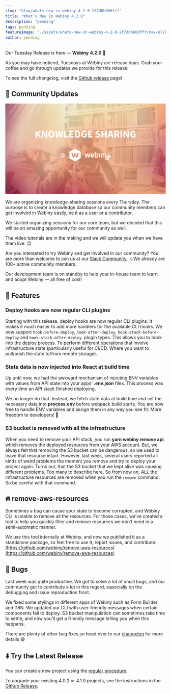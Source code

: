 ```yaml
---
slug: "blog/whats-new-in-webiny-4-2-0-2f7d0b660fff"
title: "What’s New In Webiny 4.2.0"
description: "pending"
tags: pending
featureImage: "./assets/whats-new-in-webiny-4-2-0-2f7d0b660fff/max-6720-1BqfeXX3BN3n6i21-xtKhMg.png"
author: pending
---
```



Our Tuesday Release is here — **Webiny** **4.2.0** 🎉

As you may have noticed, Tuesdays at Webiny are release days. Grab your coffee and go through updates we provide for this release!

To see the full changelog, visit the [Github release](https://github.com/webiny/webiny-js/releases/tag/v4.2.0) page!

## 🙌 Community Updates

![](./assets/whats-new-in-webiny-4-2-0-2f7d0b660fff/max-4480-14uIciBO0tcWUUykpHSQvkg.png)

We are organizing knowledge-sharing sessions every Thursday. The purpose is to create a knowledge database so our community members can get involved in Webiny easily, be it as a user or a contributor.

We started organizing sessions for our core team, but we decided that this will be an amazing opportunity for our community as well.

The video tutorials are in the making and we will update you when we have them live. 😍

Are you interested to try Webiny and get involved in our community? You are more than welcome to join us at our [Slack Community.](https://www.webiny.com/slack/) ☺️We already are 100+ active community members.

Our development team is on standby to help your in-house team to learn and adopt Webiny — all free of cost!

## 🚀 Features

### **Deploy hooks are now regular CLI plugins**

Starting with this release, deploy hooks are now regular CLI plugins. It makes it much easier to add more handlers for the available CLI hooks. 
We now support `hook-before-deploy`, `hook-after-deploy`, `hook-stack-before-deploy` and `hook-stack-after-deploy `plugin types. 
This allows you to hook into the deploy process. To perform different operations that involve infrastructure state (particularly useful for CI/CD. Where you want to pull/push the state to/from remote storage).

### **State data is now injected into React at build time**

Up until now, we had the awkward mechanism of injecting ENV variables with values from API state into your apps’ **.env.json** files. This process was every time an API stack finished deploying.

We no longer do that. Instead, we fetch state data at build time and set the necessary data into **process.env** before webpack build starts. 
You are now free to handle ENV variables and assign them in any way you see fit. More freedom to developers! 🚀

### **S3 bucket is removed with all the infrastructure**

When you need to remove your API stack, you run **yarn webiny remove api**, which removes the deployed resources from your AWS account. But, we always felt that removing the S3 bucket can be dangerous, so we used to leave that resource intact. However, last week, several users reported all kinds of weird problems the moment you remove and try to deploy your project again. Turns out, that the S3 bucket that we kept alive was causing different problems. Too many to describe here. So from now on, ALL the infrastructure resources are removed when you run the `remove` command. So be careful with that command.

## 🔥 remove-aws-resources

Sometimes a bug can cause your state to become corrupted, and Webiny CLI is unable to remove all the resources. For those cases, we’ve created a tool to help you quickly filter and remove resources we don’t need in a semi-automatic manner.

We use this tool internally at Webiny, and now we published it as a standalone package, so feel free to use it, report issues, and contribute: [https://github.com/webiny/remove-aws-resources](https://github.com/webiny/remove-aws-resources)

## 🐞 Bugs

Last week was quite productive. We got to solve a lot of small bugs, and our community got to contribute a lot in this regard, especially on the debugging and issue reproduction front.

We fixed some stylings in different apps of Webiny such as Form Builder and I18N. We updated our CLI with user-friendly messages when certain components fail to deploy. S3 bucket manipulation can sometimes take time to settle, and now you’ll get a friendly message telling you when this happens.

There are plenty of other bug fixes so head over to our [changelog](https://github.com/webiny/webiny-js/releases/tag/v4.2.0) for more details 😄

## ⬇️ Try the Latest Release

You can create a new project using the [regular procedure](https://docs.webiny.com/docs/get-started/quick-start)**.**

To upgrade your existing 4.0.2 or 4.1.0 projects, see the instructions in the [Github Release](https://github.com/webiny/webiny-js/releases/tag/v4.2.0).